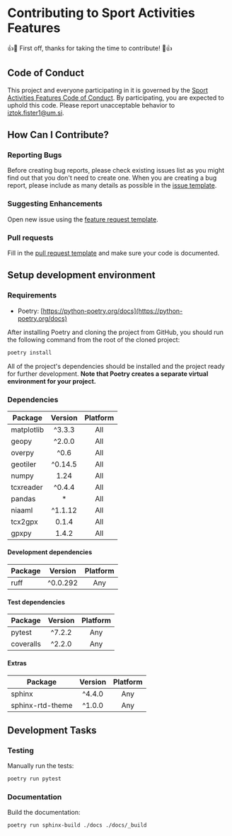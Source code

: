 # Contributing to Sport Activities Features
:+1::tada: First off, thanks for taking the time to contribute! :tada::+1:

## Code of Conduct
This project and everyone participating in it is governed by the [Sport Activities Features Code of Conduct](CODE_OF_CONDUCT.md). By participating, you are expected to uphold this code. Please report unacceptable behavior to [iztok.fister1@um.si](mailto:iztok.fister1@um.si).

## How Can I Contribute?

### Reporting Bugs
Before creating bug reports, please check existing issues list as you might find out that you don't need to create one. When you are creating a bug report, please include as many details as possible in the [issue template](.github/templates/ISSUE_TEMPLATE.md).

### Suggesting Enhancements

Open new issue using the [feature request template](.github/templates/FEATURE_REQUEST.md).

### Pull requests

Fill in the [pull request template](.github/templates/PULL_REQUEST.md) and make sure your code is documented.

## Setup development environment

### Requirements

* Poetry: [https://python-poetry.org/docs](https://python-poetry.org/docs)

After installing Poetry and cloning the project from GitHub, you should run the following command from the root of the cloned project:

```sh
poetry install
```

All of the project's dependencies should be installed and the project ready for further development. **Note that Poetry creates a separate virtual environment for your project.**

### Dependencies

| Package    | Version | Platform |
|------------|:-------:|:--------:|
| matplotlib | ^3.3.3  |   All    |
| geopy      | ^2.0.0  |   All    |
| overpy     | ^0.6    |   All    |
| geotiler   | ^0.14.5 |   All    |
| numpy      | 1.24    |   All    |
| tcxreader  | ^0.4.4  |   All    |
| pandas     | *       |   All    |
| niaaml     | ^1.1.12 |   All    |
| tcx2gpx    | 0.1.4   |   All    |
| gpxpy      | 1.4.2   |   All    |

#### Development dependencies

| Package | Version  | Platform |
|---------|:--------:|:--------:|
| ruff    | ^0.0.292 |   Any    |

#### Test dependencies

| Package    | Version  | Platform |
|------------|:--------:|:--------:|
| pytest     | ^7.2.2   |   Any    |
| coveralls  | ^2.2.0   |   Any    |

#### Extras

| Package              | Version | Platform |
|----------------------|:-------:|:--------:|
| sphinx               | ^4.4.0  |   Any    |
| sphinx-rtd-theme     | ^1.0.0  |   Any    |

## Development Tasks

### Testing

Manually run the tests:

```sh
poetry run pytest
```

### Documentation

Build the documentation:

```sh
poetry run sphinx-build ./docs ./docs/_build
```
